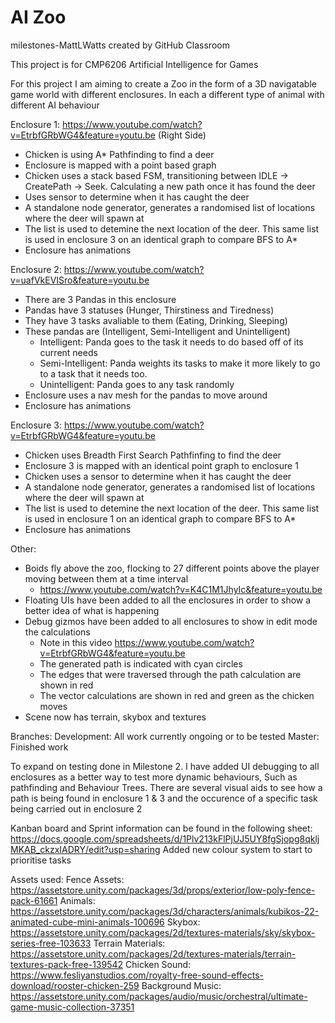 # AI Zoo
milestones-MattLWatts created by GitHub Classroom

This project is for CMP6206 Artificial Intelligence for Games


For this project I am aiming to create a Zoo in the form of a 3D navigatable game world with different enclosures. In each a different type of animal with different AI behaviour

Enclosure 1: https://www.youtube.com/watch?v=EtrbfGRbWG4&feature=youtu.be (Right Side)
  - Chicken is using A* Pathfinding to find a deer
  - Enclosure is mapped with a point based graph
  - Chicken uses a stack based FSM, transitioning between IDLE -> CreatePath -> Seek. Calculating a new path once it has found the deer
  - Uses sensor to determine when it has caught the deer
  - A standalone node generator, generates a randomised list of locations where the deer will spawn at
  - The list is used to detemine the next location of the deer. This same list is used in enclosure 3 on an identical graph to compare BFS to A*
  - Enclosure has animations

Enclosure 2: https://www.youtube.com/watch?v=uafVkEVISro&feature=youtu.be
  - There are 3 Pandas in this enclosure
  - Pandas have 3 statuses (Hunger, Thirstiness and Tiredness)
  - They have 3 tasks avaliable to them (Eating, Drinking, Sleeping)
  - These pandas are (Intelligent, Semi-Intelligent and Unintelligent)
    - Intelligent: Panda goes to the task it needs to do based off of its current needs
    - Semi-Intelligent: Panda weights its tasks to make it more likely to go to a task that it needs too.
    - Unintelligent: Panda goes to any task randomly
  - Enclosure uses a nav mesh for the pandas to move around
  - Enclosure has animations
    
Enclosure 3: https://www.youtube.com/watch?v=EtrbfGRbWG4&feature=youtu.be

  - Chicken uses Breadth First Search Pathfinfing to find the deer
  - Enclosure 3 is mapped with an identical point graph to enclosure 1
  - Chicken uses a sensor to determine when it has caught the deer
  - A standalone node generator, generates a randomised list of locations where the deer will spawn at
  - The list is used to detemine the next location of the deer. This same list is used in enclosure 1 on an identical graph to compare BFS to A*
  - Enclosure has animations
  
Other:

  - Boids fly above the zoo, flocking to 27 different points above the player moving between them at a time interval
    - https://www.youtube.com/watch?v=K4C1M1JhyIc&feature=youtu.be
  - Floating UIs have been added to all the enclosures in order to show a better idea of what is happening
  - Debug gizmos have been added to all enclosures to show in edit mode the calculations
    - Note in this video https://www.youtube.com/watch?v=EtrbfGRbWG4&feature=youtu.be
    - The generated path is indicated with cyan circles
    - The edges that were traversed through the path calculation are shown in red
    - The vector calculations are shown in red and green as the chicken moves 
  - Scene now has terrain, skybox and textures
  
Branches:
Development: 	All work currently ongoing or to be tested
Master: 			Finished work

To expand on testing done in Milestone 2. I have added UI debugging to all enclosures as a better way to test more dynamic behaviours, Such as pathfinding and Behaviour Trees. There are several visual aids to see how a path is being found in enclosure 1 & 3 and the occurence of a specific task being carried out in enclosure 2

Kanban board and Sprint information can be found in the following sheet:
https://docs.google.com/spreadsheets/d/1Plv213kFlPjUJ5UY8fgSjopg8qkljMKAB_ckzxIADRY/edit?usp=sharing
Added new colour system to start to prioritise tasks

Assets used:
Fence Assets: 	    https://assetstore.unity.com/packages/3d/props/exterior/low-poly-fence-pack-61661
Animals:      	    https://assetstore.unity.com/packages/3d/characters/animals/kubikos-22-animated-cube-mini-animals-100696
Skybox:             https://assetstore.unity.com/packages/2d/textures-materials/sky/skybox-series-free-103633
Terrain Materials:  https://assetstore.unity.com/packages/2d/textures-materials/terrain-textures-pack-free-139542
Chicken Sound:      https://www.fesliyanstudios.com/royalty-free-sound-effects-download/rooster-chicken-259
Background Music:   https://assetstore.unity.com/packages/audio/music/orchestral/ultimate-game-music-collection-37351

